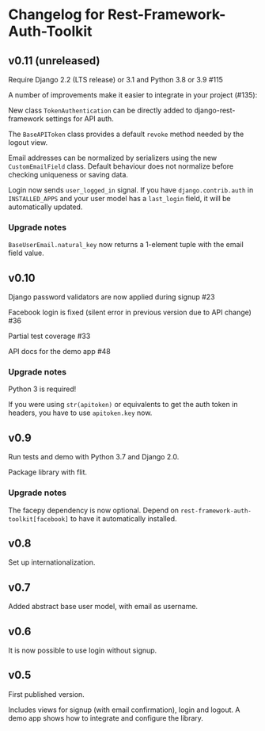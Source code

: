 # Changelog for Rest-Framework-Auth-Toolkit

## v0.11 (unreleased)

Require Django 2.2 (LTS release) or 3.1
and Python 3.8 or 3.9 #115

A number of improvements make it easier to integrate in your
project (#135):

New class `TokenAuthentication` can be directly added to
django-rest-framework settings for API auth.

The `BaseAPIToken` class provides a default `revoke` method
needed by the logout view.

Email addresses can be normalized by serializers using the
new `CustomEmailField` class.  Default behaviour does not
normalize before checking uniqueness or saving data.

Login now sends `user_logged_in` signal.  If you have
`django.contrib.auth` in `INSTALLED_APPS` and your user model
has a `last_login` field, it will be automatically updated.

### Upgrade notes

`BaseUserEmail.natural_key` now returns a 1-element tuple
with the email field value.


## v0.10

Django password validators are now applied during signup #23

Facebook login is fixed (silent error in previous version due
to API change) #36

Partial test coverage #33

API docs for the demo app #48

### Upgrade notes

Python 3 is required!

If you were using `str(apitoken)` or equivalents to get the auth token
in headers, you have to use `apitoken.key` now.


## v0.9

Run tests and demo with Python 3.7 and Django 2.0.

Package library with flit.

### Upgrade notes

The facepy dependency is now optional.  Depend on
`rest-framework-auth-toolkit[facebook]` to have it automatically installed.


## v0.8

Set up internationalization.


## v0.7

Added abstract base user model, with email as username.


## v0.6

It is now possible to use login without signup.


## v0.5

First published version.

Includes views for signup (with email confirmation), login and logout.
A demo app shows how to integrate and configure the library.
